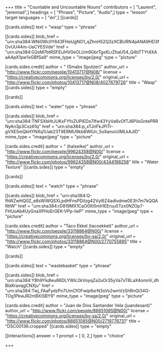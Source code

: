 +++
title = "Countable and Uncountable Nouns"
contributors = [ "Laurent", "jeremiad",]
headings = [ "Phrase", "Picture", "Audio",]
type = "lesson"
target-languages = [ "en",]
[[cards]]

[[cards.sides]]
text = "wasp"
type = "phrase"

[[cards.sides]]
blob_href = "urn:sha384:WNi0WcIIY643FHeUgNO1_qZhnH52Q3zXCBURN4pANA9HD3fOvUU44m-UaCYESVde"
href = "urn:sha384:G2eM7btRSFEiJHV0eOLUm9GbrTgxKLrZhaU54_Q4bTTYt4XAaAApX1pw1xGBfSa9"
mime_type = "image/jpeg"
type = "picture"

[cards.sides.credit]
author = " (Smabs Sputzer)"
author_url = "http://www.flickr.com/people/10413717@N08/"
license = "https://creativecommons.org/licenses/by/2.0/"
original_url = "http://www.flickr.com/photos/10413717@N08/4027679726"
title = "Wasp"
[[cards.sides]]
type = "empty"

[[cards]]

[[cards.sides]]
text = "water"
type = "phrase"

[[cards.sides]]
blob_href = "urn:sha384:TNFSXbHtJUKxFYfxZUPiEDo7Ifw43YyVa6vOfTJ6PilsGntePRRNyAn3p3Coz61q"
href = "urn:sha384:p_xTJriFkJPiTr-gVXE5mQkHYNXq1Uab23T9ERMU9kb8WIUn_5oXamoUIMLkAJlD"
mime_type = "image/jpeg"
type = "picture"

[cards.sides.credit]
author = " (halseike)"
author_url = "http://www.flickr.com/people/99624358@N00/"
license = "https://creativecommons.org/licenses/by/2.0/"
original_url = "http://www.flickr.com/photos/99624358@N00/4344198258"
title = "Water Texture"
[[cards.sides]]
type = "empty"

[[cards]]

[[cards.sides]]
text = "watch"
type = "phrase"

[[cards.sides]]
blob_href = "urn:sha384:Q-fhWZwHQ0Z_e8sWiWQSXLpdHFnsPDiIzg42VyI6Z4adIvdme0E3h7m7kQQARttW"
href = "urn:sha384:rD819MX1CaO0Xl5mh1EEruu5Tzx0NZOp7-FHUoAb4UyGnaXPHoErGEK-VPp-IieP"
mime_type = "image/jpeg"
type = "picture"

[cards.sides.credit]
author = "Taco Ekkel (tacoekkel)"
author_url = "http://www.flickr.com/people/33118864@N00/"
license = "https://creativecommons.org/licenses/by-sa/2.0/"
original_url = "http://www.flickr.com/photos/33118864@N00/2770755895"
title = "Watch"
[[cards.sides]]
type = "empty"

[[cards]]

[[cards.sides]]
text = "wastebasket"
type = "phrase"

[[cards.sides]]
blob_href = "urn:sha384:YBh9Ykdleu86DLYWlc2kVoyqZa2uOr35yVa7xT6LaX4omnV_dhBlaKravqgCNXju"
href = "urn:sha384:Twj_FAaFydzPn7UmCfOFwip6srN3sVs2wmVzShRnQl34G-TOg1PkwJR2mBXiSBY9"
mime_type = "image/jpeg"
type = "picture"

[cards.sides.credit]
author = "Juan de Dios Santander Vela (juandesant)"
author_url = "http://www.flickr.com/people/86651085@N00/"
license = "https://creativecommons.org/licenses/by-sa/2.0/"
original_url = "http://www.flickr.com/photos/86651085@N00/2719776731"
title = "DSC00136.cropped"
[[cards.sides]]
type = "empty"

[[interactions]]
answer = 1
prompt = [ 0, 2,]
type = "choice"

+++
